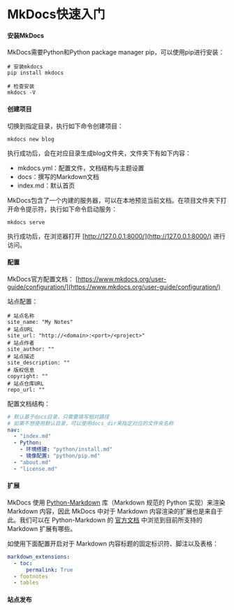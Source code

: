 # MkDocs快速入门

#### 安装MkDocs

MkDocs需要Python和Python package manager pip，可以使用pip进行安装：

```
# 安装mkdocs
pip install mkdocs

# 检查安装
mkdocs -V
```



#### 创建项目

切换到指定目录，执行如下命令创建项目：

```shell
mkdocs new blog
```

执行成功后，会在对应目录生成blog文件夹，文件夹下有如下内容：

+ mkdocs.yml：配置文件，文档结构与主题设置
+ docs：撰写的Markdown文档
+ index.md：默认首页

MkDocs包含了一个内建的服务器，可以在本地预览当前文档。在项目文件夹下打开命令提示符，执行如下命令启动服务：

```shell
mkdocs serve
```

执行成功后，在浏览器打开 [http://127.0.0.1:8000/](http://127.0.0.1:8000/) 进行访问。



#### 配置

MkDocs官方配置文档： [https://www.mkdocs.org/user-guide/configuration/](https://www.mkdocs.org/user-guide/configuration/)

站点配置：

```
# 站点名称
site_name: "My Notes"
# 站点URL
site_url: "http://<domain>:<port>/<project>"
# 站点作者
site_author: ""
# 站点描述
site_description: ""
# 版权信息
copyright: ""
# 站点仓库URL
repo_url: ""
```

配置文档结构：

```yaml
# 默认基于docs目录，只需要填写相对路径
# 如果不想使用默认目录，可以使用docs_dir来指定对应的文件夹名称
nav:
  - "index.md"
  - Python:
    - 环境搭建: "python/install.md"
    - 镜像配置: "python/pip.md"
  - "about.md"
  - "license.md"
```



#### 扩展

MkDocs 使用 [Python-Markdown](https://github.com/Python-Markdown/markdown) 库（Markdown 规范的 Python 实现）来渲染 Markdown 内容，因此 MkDocs 中对于 Markdown 内容渲染的扩展也是来自于此。我们可以在 Python-Markdown 的 [官方文档](https://python-markdown.github.io/extensions/) 中浏览到目前所支持的 Markdown 扩展有哪些。

如使用下面配置开启对于 Markdown 内容标题的固定标识符、脚注以及表格：

```yaml
markdown_extensions:
  - toc:
      permalink: True
  - footnotes
  - tables
```



#### 站点发布
